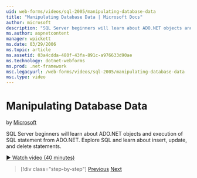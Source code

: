 ```yaml
---
uid: web-forms/videos/sql-2005/manipulating-database-data
title: "Manipulating Database Data | Microsoft Docs"
author: microsoft
description: "SQL Server beginners will learn about ADO.NET objects and execution of SQL statement from ADO.NET. Explore SQL and learn about insert, update, and delete sta..."
ms.author: aspnetcontent
manager: wpickett
ms.date: 03/29/2006
ms.topic: article
ms.assetid: 03a4cdda-480f-43fa-891c-a976633d90ae
ms.technology: dotnet-webforms
ms.prod: .net-framework
msc.legacyurl: /web-forms/videos/sql-2005/manipulating-database-data
msc.type: video
---
```

Manipulating Database Data
====================
by [Microsoft](https://github.com/microsoft)

SQL Server beginners will learn about ADO.NET objects and execution of SQL statement from ADO.NET. Explore SQL and learn about insert, update, and delete statements.

[&#9654; Watch video (40 minutes)](https://channel9.msdn.com/Blogs/ASP-NET-Site-Videos/manipulating-database-data)

>[!div class="step-by-step"]
[Previous](designing-relational-database-tables.md)
[Next](more-structured-query-language.md)
